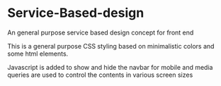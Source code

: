 # Service-Based-design
An general purpose service based design concept for front end


This is a general purpose CSS styling based on minimalistic colors and some html elements.

Javascript is added to show and hide the navbar for mobile and media queries are used to control the contents in various screen sizes
